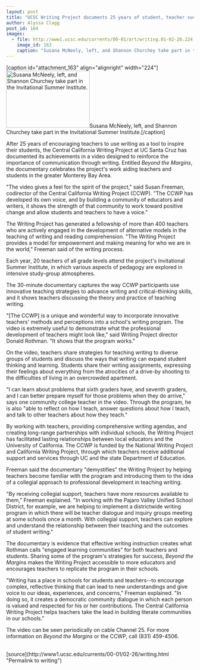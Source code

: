 ```yaml
---
layout: post
title: "UCSC Writing Project documents 25 years of student, teacher success"
author: Alyssa Clagg
post_id: 164
images:
  - file: http://www1.ucsc.edu/currents/00-01/art/writing.01-02-26.224.jpg
    image_id: 163
    caption: "Susana McNeely, left, and Shannon Churchey take part in the Invitational Summer Institute."
---
```


[caption id="attachment_163" align="alignright" width="224"]<a href="http://localhost/mysite/wp-content/uploads/2001/02/writing.01-02-26.224.jpg"><img class="size-full wp-image-163" src="http://localhost/mysite/wp-content/uploads/2001/02/writing.01-02-26.224.jpg" alt="Susana McNeely, left, and Shannon Churchey take part in the Invitational Summer Institute." width="224" height="153" /></a>Susana McNeely, left, and Shannon Churchey take part in the Invitational Summer Institute.[/caption]
<p>
  After 25 years of encouraging teachers to use writing as a tool to inspire their students, the Central California Writing Project at UC Santa Cruz has documented its achievements in a video designed to reinforce the importance of communication through writing. Entitled <i>Beyond the Margins</i>, the documentary celebrates the project's work aiding teachers and students in the greater Monterey Bay Area.
</p>"The video gives a feel for the spirit of the project," said Susan Freeman, codirector of the Central California Writing Project (CCWP). "The CCWP has developed its own voice, and by building a community of educators and writers, it shows the strength of that community to work toward positive change and allow students and teachers to have a voice."
<p>
  The Writing Project has generated a fellowship of more than 400 teachers who are actively engaged in the development of alternative models in the teaching of writing and reading comprehension. "The Writing Project provides a model for empowerment and making meaning for who we are in the world," Freeman said of the writing process.
</p>
<p>
  Each year, 20 teachers of all grade levels attend the project's Invitational Summer Institute, in which various aspects of pedagogy are explored in intensive study-group atmospheres.
</p>
<p>
  The 30-minute documentary captures the way CCWP participants use innovative teaching strategies to advance writing and critical-thinking skills, and it shows teachers discussing the theory and practice of teaching writing.
</p>
<p>
  "[The CCWP] is a unique and wonderful way to incorporate innovative teachers' methods and perceptions into a school's writing program. The video is extremely useful to demonstrate what the professional development of teachers might look like," said Writing Project director Donald Rothman. "It shows that the program works."
</p>
<p>
  On the video, teachers share strategies for teaching writing to diverse groups of students and discuss the ways that writing can expand student thinking and learning. Students share their writing assignments, expressing their feelings about everything from the atrocities of a drive-by shooting to the difficulties of living in an overcrowded apartment.
</p>
<p>
  "I can learn about problems that sixth graders have, and seventh graders, and I can better prepare myself for those problems when they do arrive," says one community college teacher in the video. Through the program, he is also "able to reflect on how I teach, answer questions about how I teach, and talk to other teachers about how they teach."
</p>
<p>
  By working with teachers, providing comprehensive writing agendas, and creating long-range partnerships with individual schools, the Writing Project has facilitated lasting relationships between local educators and the University of California. The CCWP is funded by the National Writing Project and California Writing Project, through which teachers receive additional support and services through UC and the state Department of Education.
</p>
<p>
  Freeman said the documentary "demystifies" the Writing Project by helping teachers become familiar with the program and introducing them to the idea of a collegial approach to professional development in teaching writing.
</p>
<p>
  "By receiving collegial support, teachers have more resources available to them," Freeman explained. "In working with the Pajaro Valley Unified School District, for example, we are helping to implement a districtwide writing program in which there will be teacher dialogue and inquiry groups meeting at some schools once a month. With collegial support, teachers can explore and understand the relationship between their teaching and the outcomes of student writing."
</p>
<p>
  The documentary is evidence that effective writing instruction creates what Rothman calls "engaged learning communities" for both teachers and students. Sharing some of the program's strategies for success, <i>Beyond the Margins</i> makes the Writing Project accessible to more educators and encourages teachers to replicate the program in their schools.
</p>
<p>
  "Writing has a place in schools for students and teachers--to encourage complex, reflective thinking that can lead to new understandings and give voice to our ideas, experiences, and concerns," Freeman explained. "In doing so, it creates a democratic community dialogue in which each person is valued and respected for his or her contributions. The Central California Writing Project helps teachers take the lead in building literate communities in our schools."
</p>
<p>
  The video can be seen periodically on cable Channel 25. For more information on <i>Beyond the Margins</i> or the CCWP, call (831) 459-4506.<br>
  <br>

</p>
[source](http://www1.ucsc.edu/currents/00-01/02-26/writing.html "Permalink to writing")
